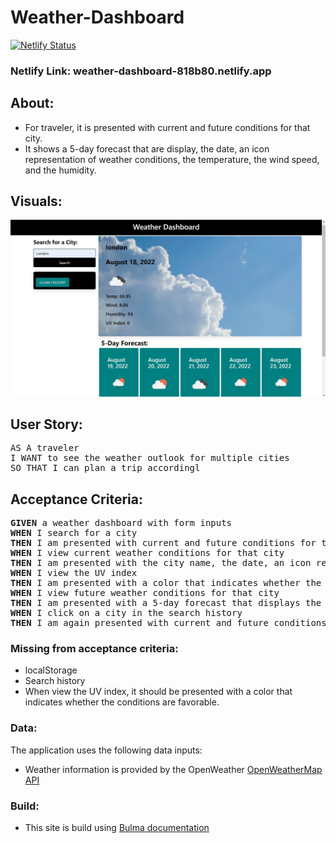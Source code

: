 # Weather-Dashboard

[![Netlify Status](https://api.netlify.com/api/v1/badges/8aba176d-bb5e-43ef-a57f-e862725272dd/deploy-status)](https://app.netlify.com/sites/weather-dashboard-818b80/deploys)

### Netlify Link: weather-dashboard-818b80.netlify.app


## About:
- For traveler, it is presented with current and future conditions for that city.
- It shows a 5-day forecast that are display, the date, an icon representation of weather conditions, the temperature, the wind speed, and the humidity.

## Visuals:
![](./assets/image/Weather-dashboard-Page.jpg)


 

## User Story:

<pre>AS A traveler
I WANT to see the weather outlook for multiple cities
SO THAT I can plan a trip accordingl</pre>

## Acceptance Criteria:

<pre><b>GIVEN</b> a weather dashboard with form inputs
<b>WHEN</b> I search for a city
<b>THEN</b> I am presented with current and future conditions for that city and that city is added to the search history
<b>WHEN</b> I view current weather conditions for that city
<b>THEN</b> I am presented with the city name, the date, an icon representation of weather conditions, the temperature, the humidity, the wind speed, and the UV index
<b>WHEN</b> I view the UV index
<b>THEN</b> I am presented with a color that indicates whether the conditions are favorable, moderate, or severe
<b>WHEN</b> I view future weather conditions for that city
<b>THEN</b> I am presented with a 5-day forecast that displays the date, an icon representation of weather conditions, the temperature, the wind speed, and the humidity
<b>WHEN</b> I click on a city in the search history
<b>THEN</b> I am again presented with current and future conditions for that city</pre>


### Missing from acceptance criteria: 
- localStorage
- Search history
- When view the UV index, it should be presented with a color that indicates whether the conditions are favorable.

### Data:

The application uses the following data inputs: 
- Weather information is provided by the OpenWeather <a href="https://openweathermap.org/" rel="nofollow"> OpenWeatherMap API </a>

### Build:
- This site is build using <a href="https://bulma.io/documentation/"> Bulma documentation


